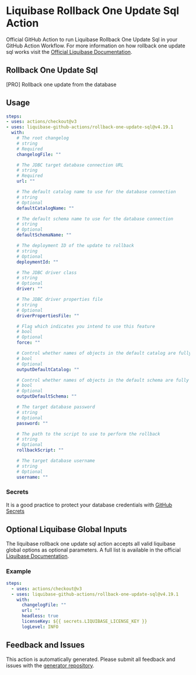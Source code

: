 # Liquibase Rollback One Update Sql Action
Official GitHub Action to run Liquibase Rollback One Update Sql in your GitHub Action Workflow. For more information on how rollback one update sql works visit the [Official Liquibase Documentation](https://docs.liquibase.com/commands/home.html).
## Rollback One Update Sql
[PRO]
Rollback one update from the database
## Usage
```yaml
steps:
- uses: actions/checkout@v3
- uses: liquibase-github-actions/rollback-one-update-sql@v4.19.1
  with:
    # The root changelog
    # string
    # Required
    changelogFile: ""

    # The JDBC target database connection URL
    # string
    # Required
    url: ""

    # The default catalog name to use for the database connection
    # string
    # Optional
    defaultCatalogName: ""

    # The default schema name to use for the database connection
    # string
    # Optional
    defaultSchemaName: ""

    # The deployment ID of the update to rollback
    # string
    # Optional
    deploymentId: ""

    # The JDBC driver class
    # string
    # Optional
    driver: ""

    # The JDBC driver properties file
    # string
    # Optional
    driverPropertiesFile: ""

    # Flag which indicates you intend to use this feature
    # bool
    # Optional
    force: ""

    # Control whether names of objects in the default catalog are fully qualified or not. If true they are. If false, only objects outside the default catalog are fully qualified
    # bool
    # Optional
    outputDefaultCatalog: ""

    # Control whether names of objects in the default schema are fully qualified or not. If true they are. If false, only objects outside the default schema are fully qualified
    # bool
    # Optional
    outputDefaultSchema: ""

    # The target database password
    # string
    # Optional
    password: ""

    # The path to the script to use to perform the rollback
    # string
    # Optional
    rollbackScript: ""

    # The target database username
    # string
    # Optional
    username: ""

```

### Secrets
It is a good practice to protect your database credentials with [GitHub Secrets](https://docs.github.com/en/actions/security-guides/encrypted-secrets)

## Optional Liquibase Global Inputs
The liquibase rollback one update sql action accepts all valid liquibase global options as optional parameters. A full list is available in the official [Liquibase Documentation](https://docs.liquibase.com/parameters/command-parameters.html).

### Example
```yaml
steps:
  - uses: actions/checkout@v3
  - uses: liquibase-github-actions/rollback-one-update-sql@v4.19.1
    with:
      changelogFile: ""
      url: ""
      headless: true
      licenseKey: ${{ secrets.LIQUIBASE_LICENSE_KEY }}
      logLevel: INFO
```

## Feedback and Issues
This action is automatically generated. Please submit all feedback and issues with the [generator repository](https://github.com/liquibase/github-action-generator/issues).
